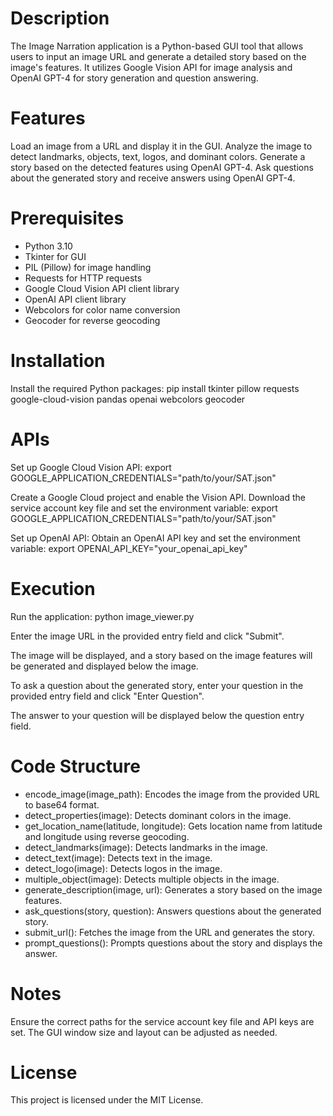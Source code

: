 # Description #
The Image Narration application is a Python-based GUI tool that allows users to input an image URL and generate a detailed story based on the image's features. It utilizes Google Vision API for image analysis and OpenAI GPT-4 for story generation and question answering.

# Features #
Load an image from a URL and display it in the GUI.
Analyze the image to detect landmarks, objects, text, logos, and dominant colors.
Generate a story based on the detected features using OpenAI GPT-4.
Ask questions about the generated story and receive answers using OpenAI GPT-4.
# Prerequisites #
- Python 3.10
- Tkinter for GUI
- PIL (Pillow) for image handling
- Requests for HTTP requests
- Google Cloud Vision API client library
- OpenAI API client library
- Webcolors for color name conversion
- Geocoder for reverse geocoding
# Installation #
Install the required Python packages:
pip install tkinter pillow requests google-cloud-vision pandas openai webcolors geocoder

# APIs #
Set up Google Cloud Vision API:
export GOOGLE_APPLICATION_CREDENTIALS="path/to/your/SAT.json"

Create a Google Cloud project and enable the Vision API.
Download the service account key file and set the environment variable:
export GOOGLE_APPLICATION_CREDENTIALS="path/to/your/SAT.json"

Set up OpenAI API:
Obtain an OpenAI API key and set the environment variable:
export OPENAI_API_KEY="your_openai_api_key"

# Execution #
Run the application:
python image_viewer.py

Enter the image URL in the provided entry field and click "Submit".

The image will be displayed, and a story based on the image features will be generated and displayed below the image.

To ask a question about the generated story, enter your question in the provided entry field and click "Enter Question".

The answer to your question will be displayed below the question entry field.

# Code Structure # 
- encode_image(image_path): Encodes the image from the provided URL to base64 format.
- detect_properties(image): Detects dominant colors in the image.
- get_location_name(latitude, longitude): Gets location name from latitude and longitude using reverse geocoding.
- detect_landmarks(image): Detects landmarks in the image.
- detect_text(image): Detects text in the image.
- detect_logo(image): Detects logos in the image.
- multiple_object(image): Detects multiple objects in the image.
- generate_description(image, url): Generates a story based on the image features.
- ask_questions(story, question): Answers questions about the generated story.
- submit_url(): Fetches the image from the URL and generates the story.
- prompt_questions(): Prompts questions about the story and displays the answer.


# Notes #
Ensure the correct paths for the service account key file and API keys are set.
The GUI window size and layout can be adjusted as needed.

# License #
This project is licensed under the MIT License.

